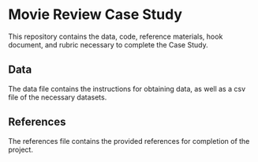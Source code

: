 # Movie Review Case Study 
This repository contains the data, code, reference materials, hook document, and rubric necessary to complete the Case Study.
## Data 
The data file contains the instructions for obtaining data, as well as a csv file of the necessary datasets. 
## References 
The references file contains the provided references for completion of the project. 
